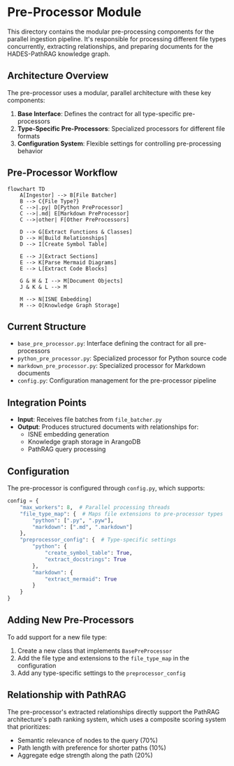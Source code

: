 # Pre-Processor Module

This directory contains the modular pre-processing components for the parallel ingestion pipeline. It's responsible for processing different file types concurrently, extracting relationships, and preparing documents for the HADES-PathRAG knowledge graph.

## Architecture Overview

The pre-processor uses a modular, parallel architecture with these key components:

1. **Base Interface**: Defines the contract for all type-specific pre-processors
2. **Type-Specific Pre-Processors**: Specialized processors for different file formats
3. **Configuration System**: Flexible settings for controlling pre-processing behavior

## Pre-Processor Workflow

```mermaid
flowchart TD
    A[Ingestor] --> B[File Batcher]
    B --> C{File Type?}
    C -->|.py| D[Python PreProcessor]
    C -->|.md| E[Markdown PreProcessor]
    C -->|other| F[Other PreProcessors]
    
    D --> G[Extract Functions & Classes]
    D --> H[Build Relationships]
    D --> I[Create Symbol Table]
    
    E --> J[Extract Sections]
    E --> K[Parse Mermaid Diagrams]
    E --> L[Extract Code Blocks]
    
    G & H & I --> M[Document Objects]
    J & K & L --> M
    
    M --> N[ISNE Embedding]
    M --> O[Knowledge Graph Storage]
```

## Current Structure

- `base_pre_processor.py`: Interface defining the contract for all pre-processors
- `python_pre_processor.py`: Specialized processor for Python source code
- `markdown_pre_processor.py`: Specialized processor for Markdown documents
- `config.py`: Configuration management for the pre-processor pipeline

## Integration Points

- **Input**: Receives file batches from `file_batcher.py`
- **Output**: Produces structured documents with relationships for:
  - ISNE embedding generation
  - Knowledge graph storage in ArangoDB
  - PathRAG query processing

## Configuration

The pre-processor is configured through `config.py`, which supports:

```python
config = {
    "max_workers": 8,  # Parallel processing threads
    "file_type_map": {  # Maps file extensions to pre-processor types
        "python": [".py", ".pyw"],
        "markdown": [".md", ".markdown"]
    },
    "preprocessor_config": {  # Type-specific settings
        "python": {
            "create_symbol_table": True,
            "extract_docstrings": True
        },
        "markdown": {
            "extract_mermaid": True
        }
    }
}
```

## Adding New Pre-Processors

To add support for a new file type:

1. Create a new class that implements `BasePreProcessor`
2. Add the file type and extensions to the `file_type_map` in the configuration
3. Add any type-specific settings to the `preprocessor_config`

## Relationship with PathRAG

The pre-processor's extracted relationships directly support the PathRAG architecture's path ranking system, which uses a composite scoring system that prioritizes:

- Semantic relevance of nodes to the query (70%)
- Path length with preference for shorter paths (10%)
- Aggregate edge strength along the path (20%)
